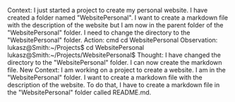 Context:
I just started a project to create my personal website. I have created a folder named "WebsitePersonal". I want to create a markdown file with the description of the website but I am now in the parent folder of the "WebsitePersonal" folder. I need to change the directory to the "WebsitePersonal" folder.
Action:
cmd cd WebsitePersonal
Observation:
lukasz@Smith:~/Projects$ cd WebsitePersonal
lukasz@Smith:~/Projects/WebsitePersonal$
Thought:
I have changed the directory to the "WebsitePersonal" folder. I can now create the markdown file.
New Context:
I am working on a project to create a website. I am in the "WebsitePersonal" folder. I want to create a markdown file with the description of the website. To do that, I have to create a markdown file in the "WebsitePersonal" folder called README.md.
